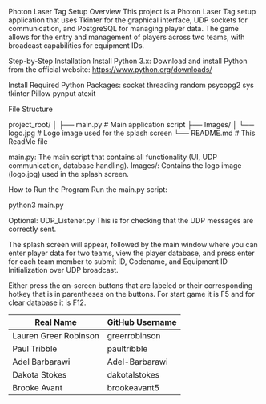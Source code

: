 
Photon Laser Tag Setup
Overview
This project is a Photon Laser Tag setup application that uses Tkinter for the graphical interface, UDP sockets for communication, and PostgreSQL for managing player data. The game allows for the entry and management of players across two teams, with broadcast capabilities for equipment IDs.


Step-by-Step Installation
Install Python 3.x: Download and install Python from the official website: https://www.python.org/downloads/

Install Required Python Packages:
socket
threading
random
psycopg2
sys
tkinter
Pillow
pynput
atexit

File Structure

project_root/
│
├── main.py               # Main application script
├── Images/
│   └── logo.jpg          # Logo image used for the splash screen
└── README.md             # This ReadMe file

main.py: The main script that contains all functionality (UI, UDP communication, database handling).
Images/: Contains the logo image (logo.jpg) used in the splash screen.

How to Run the Program
Run the main.py script:

python3 main.py


Optional: UDP_Listener.py 
This is for checking that the UDP messages are correctly sent.

The splash screen will appear, followed by the main window where you can enter player data for two teams, view the player database, and press enter for each team member to submit ID, Codename, and Equipment ID Initialization over UDP broadcast.

Either press the on-screen buttons that are labeled or their corresponding hotkey that is in parentheses on the buttons. For start game it is F5 and for clear database it is F12.


| Real Name             | GitHub Username |
|-----------------------|-----------------|
| Lauren Greer Robinson | greerrobinson   |
| Paul Tribble          | paultribble     |
| Adel Barbarawi        | Adel-Barbarawi  |
| Dakota Stokes         | dakotalstokes   |
| Brooke Avant          | brookeavant5    |
